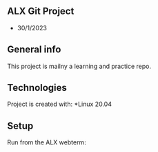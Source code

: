 ## ALX Git Project
* 30/1/2023

## General info
This project is mailny a learning and practice repo.
	
## Technologies
Project is created with:
*Linux 20.04
	
## Setup
Run from the ALX webterm:
